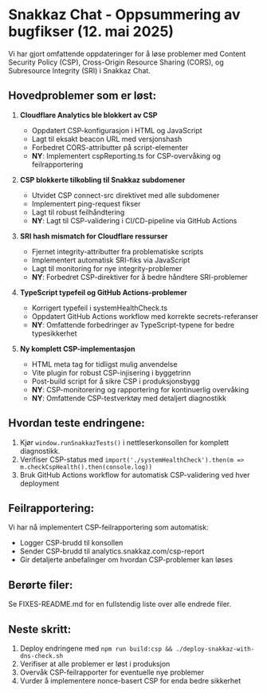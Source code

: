 # Snakkaz Chat - Oppsummering av bugfikser (12. mai 2025)

Vi har gjort omfattende oppdateringer for å løse problemer med Content Security Policy (CSP), 
Cross-Origin Resource Sharing (CORS), og Subresource Integrity (SRI) i Snakkaz Chat.

## Hovedproblemer som er løst:

1. **Cloudflare Analytics ble blokkert av CSP**
   - Oppdatert CSP-konfigurasjon i HTML og JavaScript
   - Lagt til eksakt beacon URL med versjonshash
   - Forbedret CORS-attributter på script-elementer
   - **NY**: Implementert cspReporting.ts for CSP-overvåking og feilrapportering

2. **CSP blokkerte tilkobling til Snakkaz subdomener**
   - Utvidet CSP connect-src direktivet med alle subdomener
   - Implementert ping-request fikser
   - Lagt til robust feilhåndtering
   - **NY**: Lagt til CSP-validering i CI/CD-pipeline via GitHub Actions

3. **SRI hash mismatch for Cloudflare ressurser**
   - Fjernet integrity-attributter fra problematiske scripts
   - Implementert automatisk SRI-fiks via JavaScript
   - Lagt til monitoring for nye integrity-problemer
   - **NY**: Forbedret CSP-direktiver for å bedre håndtere SRI-problemer

4. **TypeScript typefeil og GitHub Actions-problemer**
   - Korrigert typefeil i systemHealthCheck.ts
   - Oppdatert GitHub Actions workflow med korrekte secrets-referanser
   - **NY**: Omfattende forbedringer av TypeScript-typene for bedre typesikkerhet

5. **Ny komplett CSP-implementasjon**
   - HTML meta tag for tidligst mulig anvendelse
   - Vite plugin for robust CSP-injisering i byggetrinn
   - Post-build script for å sikre CSP i produksjonsbygg
   - **NY**: CSP-monitorering og rapportering for kontinuerlig overvåking
   - **NY**: Omfattende CSP-testverktøy med detaljert diagnostikk

## Hvordan teste endringene:

1. Kjør `window.runSnakkazTests()` i nettleserkonsollen for komplett diagnostikk.
2. Verifiser CSP-status med `import('./systemHealthCheck').then(m => m.checkCspHealth().then(console.log))`
3. Bruk GitHub Actions workflow for automatisk CSP-validering ved hver deployment

## Feilrapportering:

Vi har nå implementert CSP-feilrapportering som automatisk:
- Logger CSP-brudd til konsollen
- Sender CSP-brudd til analytics.snakkaz.com/csp-report
- Gir detaljerte anbefalinger om hvordan CSP-problemer kan løses

## Berørte filer:

Se FIXES-README.md for en fullstendig liste over alle endrede filer.

## Neste skritt:

1. Deploy endringene med `npm run build:csp && ./deploy-snakkaz-with-dns-check.sh`
2. Verifiser at alle problemer er løst i produksjon
3. Overvåk CSP-feilrapporter for eventuelle nye problemer
4. Vurder å implementere nonce-basert CSP for enda bedre sikkerhet
